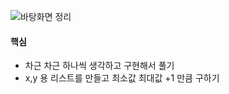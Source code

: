 ![바탕화면 정리](https://school.programmers.co.kr/learn/courses/30/lessons/161990)

#### 핵심

- 차근 차근 하나씩 생각하고 구현해서 풀기
- x,y 용 리스트를 만들고 최소값 최대값 +1 만큼 구하기
